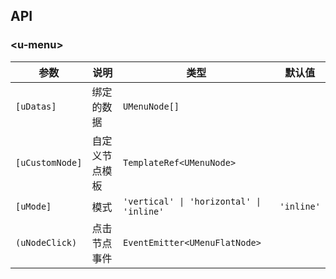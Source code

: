 ## API

### \<u-menu\>

| 参数 | 说明 | 类型 | 默认值 |
| --- | --- | --- | --- |
| `[uDatas]`      | 绑定的数据     | `UMenuNode[]` | |
| `[uCustomNode]` | 自定义节点模板 | `TemplateRef<UMenuNode>` | |
| `[uMode]` | 模式 | `'vertical' \| 'horizontal' \| 'inline'` |  `'inline'` |
| `(uNodeClick)`  | 点击节点事件   | `EventEmitter<UMenuFlatNode>` | |
